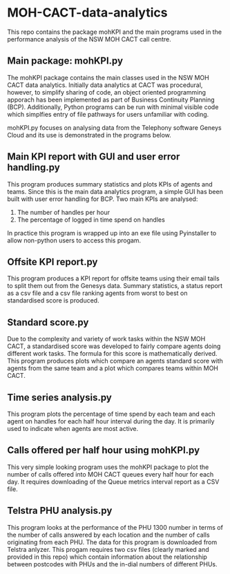 # MOH-CACT-data-analytics
This repo contains the package mohKPI and the main programs used in the performance analysis of the NSW MOH CACT call centre.  


## Main package: mohKPI.py 

The mohKPI package contains the main classes used in the NSW MOH CACT data analytics.  Initially data analytics at CACT was procedural, however, to simplify sharing of code, an object oriented programming apporach has been implemented as part of Business Continuity Planning (BCP).  Additionally, Python programs can be run with minimal visible code which simplfies entry of file pathways for users unfamiliar with coding.

mohKPI.py focuses on analysing data from the Telephony software Geneys Cloud and its use is demonstrated in the programs below.

## Main KPI report with GUI and user error handling.py
This program produces summary statistics and plots KPIs of agents and teams.  Since this is the main data analytics program, a simple GUI has been built with user error handling for BCP.  Two main KPIs are analysed:
1) The number of handles per hour
2) The percentage of logged in time spend on handles

In practice this program is wrapped up into an exe file using Pyinstaller to allow non-python users to access this progam.

## Offsite KPI report.py
This program produces a KPI report for offsite teams using their email tails to split them out from the Genesys data.  Summary statistics, a status report as a csv file and a csv file ranking agents from worst to best on standardised score is produced.

## Standard score.py
Due to the complexity and variety of work tasks within the NSW MOH CACT, a standardised score was developed to fairly compare agents doing different work tasks.  The formula for this score is mathematically derived.  This program produces plots which compare an agents standard score with agents from the same team and a plot which compares teams within MOH CACT.  

## Time series analysis.py
This program plots the percentage of time spend by each team and each agent on handles for each half hour interval during the day.  It is primarily used to indicate when agents are most active.

## Calls offered per half hour using mohKPI.py
This very simple looking program uses the mohKPI package to plot the number of calls offered into MOH CACT queues every half hour for each day.  It requires downloading of the Queue metrics interval report as a CSV file.

## Telstra PHU analysis.py
This program looks at the performance of the PHU 1300 number in terms of the number of calls answered by each location and the number of calls originating from each PHU.  The data for this program is downloaded from Telstra anlyzer.  This progam requires two csv files (clearly marked and provided in this repo) which contain information about the relationship between postcodes with PHUs and the in-dial numbers of different PHUs.

